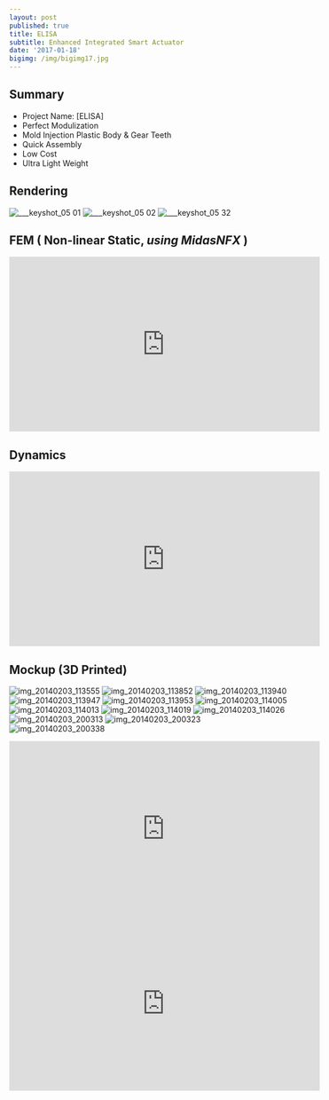 ```yaml
---
layout: post
published: true
title: ELISA
subtitle: Enhanced Integrated Smart Actuator
date: '2017-01-18'
bigimg: /img/bigimg17.jpg
---
```


## Summary
* Project Name: [ELISA]
* Perfect Modulization
* Mold Injection Plastic Body & Gear Teeth
* Quick Assembly
* Low Cost
* Ultra Light Weight

## Rendering

![___keyshot_05 01](https://cloud.githubusercontent.com/assets/12775748/22053981/faac3706-dd96-11e6-9937-1bbd08e3cedd.jpg)
![___keyshot_05 02](https://cloud.githubusercontent.com/assets/12775748/22053983/fad4133e-dd96-11e6-812d-95ffa1c6b2a6.jpg)
![___keyshot_05 32](https://cloud.githubusercontent.com/assets/12775748/22053985/faeb8f00-dd96-11e6-80e6-697627c54eb6.jpg)


## FEM ( Non-linear Static, _using MidasNFX_ )
<iframe width="560" height="315" src="https://www.youtube.com/embed/FyRVGS0yYAE" frameborder="0" allowfullscreen></iframe>

## Dynamics
<iframe width="560" height="315" src="https://www.youtube.com/embed/YuDl8udBYMs" frameborder="0" allowfullscreen></iframe>

## Mockup (3D Printed)

![img_20140203_113555](https://cloud.githubusercontent.com/assets/12775748/22053984/fae7f584-dd96-11e6-8781-d138e6d01371.jpg)
![img_20140203_113852](https://cloud.githubusercontent.com/assets/12775748/22053986/faee9e16-dd96-11e6-8674-0289e471b19f.jpg)
![img_20140203_113940](https://cloud.githubusercontent.com/assets/12775748/22053987/fafc8cce-dd96-11e6-9e33-1ee88013e893.jpg)
![img_20140203_113947](https://cloud.githubusercontent.com/assets/12775748/22053988/fb0aa070-dd96-11e6-95ee-f5e6a56394cb.jpg)
![img_20140203_113953](https://cloud.githubusercontent.com/assets/12775748/22053989/fb101474-dd96-11e6-9582-0344bbebd8d3.jpg)
![img_20140203_114005](https://cloud.githubusercontent.com/assets/12775748/22053990/fb13763c-dd96-11e6-8398-e7ec0c405601.jpg)
![img_20140203_114013](https://cloud.githubusercontent.com/assets/12775748/22053991/fb21ece4-dd96-11e6-987f-ebf2c08f1bf1.jpg)
![img_20140203_114019](https://cloud.githubusercontent.com/assets/12775748/22053992/fb2cd9ce-dd96-11e6-9c8a-5a6d99616440.jpg)
![img_20140203_114026](https://cloud.githubusercontent.com/assets/12775748/22053993/fb331c08-dd96-11e6-90c8-5addadeebedb.jpg)
![img_20140203_200313](https://cloud.githubusercontent.com/assets/12775748/22053994/fb3a48ac-dd96-11e6-9e8d-1ffb552d73a9.jpg)
![img_20140203_200323](https://cloud.githubusercontent.com/assets/12775748/22053995/fb49bbac-dd96-11e6-919f-c98b56c255d6.jpg)
![img_20140203_200338](https://cloud.githubusercontent.com/assets/12775748/22053996/fb53df4c-dd96-11e6-8ca2-5ee07aae56e8.jpg)

<iframe width="560" height="315" src="https://www.youtube.com/embed/Ow23IYtQvuk" frameborder="0" allowfullscreen></iframe>
<iframe width="560" height="315" src="https://www.youtube.com/embed/Cdh0NPkB2pA" frameborder="0" allowfullscreen></iframe>
